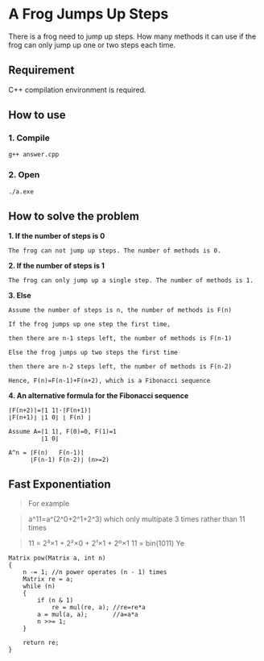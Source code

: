 # A Frog Jumps Up Steps
There is a frog need to jump up steps. How many methods it can use if the frog can only jump up one or two steps each time.
## Requirement
C++ compilation environment is required.
## How to use
### 1. Compile
```g++ answer.cpp```
### 2. Open
```./a.exe```

## How to solve the problem
**1. If the number of steps is 0**
  
    The frog can not jump up steps. The number of methods is 0.
    
**2. If the number of steps is 1**

    The frog can only jump up a single step. The number of methods is 1.
    
**3. Else**

    Assume the number of steps is n, the number of methods is F(n)
    
    If the frog jumps up one step the first time,
    
    then there are n-1 steps left, the number of methods is F(n-1)
    
    Else the frog jumps up two steps the first time
    
    then there are n-2 steps left, the number of methods is F(n-2)
    
    Hence, F(n)=F(n-1)+F(n+2), which is a Fibonacci sequence
**4. An alternative formula for the Fibonacci sequence**
    
    ⌈F(n+2)⌉=⌈1 1⌉·⌈F(n+1)⌉
    ⌊F(n+1)⌋ ⌊1 0⌋ ⌊ F(n) ⌋
    
    Assume A=⌈1 1⌉, F(0)=0, F(1)=1
             ⌊1 0⌋
             
    A^n = ⌈F(n)   F(n-1)⌉
          ⌊F(n-1) F(n-2)⌋ (n>=2)

## Fast Exponentiation

> For example

>a^11=a^(2^0+2^1+2^3) which only multipate 3 times rather than 11 times

> 11 = 2³×1 + 2²×0 + 2¹×1 + 2º×1 
> 11 = bin(1011)
> Ye
```
Matrix pow(Matrix a, int n)
{
    n -= 1; //n power operates (n - 1) times
    Matrix re = a;
    while (n)
    {
        if (n & 1)
            re = mul(re, a); //re=re*a
        a = mul(a, a);       //a=a*a
        n >>= 1;
    }

    return re;
}
```
